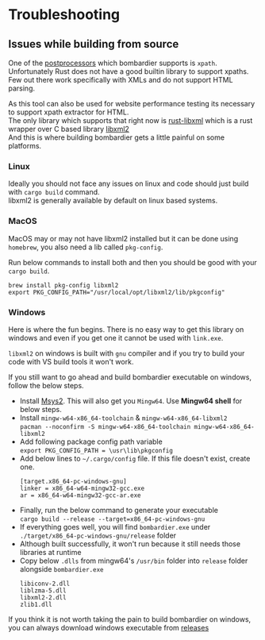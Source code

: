 # Troubleshooting

## Issues while building from source
One of the [postprocessors](postprocessor.md) which bombardier supports is `xpath`.  
Unfortunately Rust does not have a good builtin library to support xpaths. Few out there work specifically with XMLs and do not support HTML parsing.  
  
As this tool can also be used for website performance testing its necessary to support xpath extractor for HTML.  
The only library which supports that right now is [rust-libxml](https://github.com/KWARC/rust-libxml) which is a rust wrapper over C based library [libxml2](http://xmlsoft.org/)  
And this is where building bombardier gets a little painful on some platforms.  

### Linux
Ideally you should not face any issues on linux and code should just build with `cargo build` command.  
libxml2 is generally available by default on linux based systems.  

### MacOS
MacOS may or may not have libxml2 installed but it can be done using `homebrew`, you also need a lib called `pkg-config`. 
  
  
Run below commands to install both and then you should be good with your `cargo build`.  
```
brew install pkg-config libxml2
export PKG_CONFIG_PATH="/usr/local/opt/libxml2/lib/pkgconfig"
```

### Windows
Here is where the fun begins. There is no easy way to get this library on windows and even if you get one it cannot be used with `link.exe`.  
  
`libxml2` on windows is built with `gnu` compiler and if you try to build your code with VS build tools it won't work.  
  
If you still want to go ahead and build bombardier executable on windows, follow the below steps. 
- Install [Msys2](http://www.mingw.org/wiki/MSYS). This will also get you `Mingw64`. Use **Mingw64 shell** for below steps.  
- Install `mingw-w64-x86_64-toolchain` & `mingw-w64-x86_64-libxml2`  
  `pacman --noconfirm -S mingw-w64-x86_64-toolchain mingw-w64-x86_64-libxml2`
- Add following package config path variable  
  `export PKG_CONFIG_PATH = \usr\lib\pkgconfig`
- Add below lines to `~/.cargo/config` file. If this file doesn't exist, create one.  
  ```
  [target.x86_64-pc-windows-gnu]
  linker = x86_64-w64-mingw32-gcc.exe
  ar = x86_64-w64-mingw32-gcc-ar.exe
  ```
- Finally, run the below command to generate your executable  
  `cargo build --release --target=x86_64-pc-windows-gnu`
- If everything goes well, you will find `bombardier.exe` under `./target/x86_64-pc-windows-gnu/release` folder  
- Although built successfully, it won't run because it still needs those libraries at runtime
- Copy below `.dlls` from mingw64's `/usr/bin` folder into `release` folder alongside `bombardier.exe`  
  ```
  libiconv-2.dll
  liblzma-5.dll
  libxml2-2.dll
  zlib1.dll
  ```

If you think it is not worth taking the pain to build bombardier on windows, you can always download windows executable from [releases](https://github.com/coding-yogi/bombardier/releases)